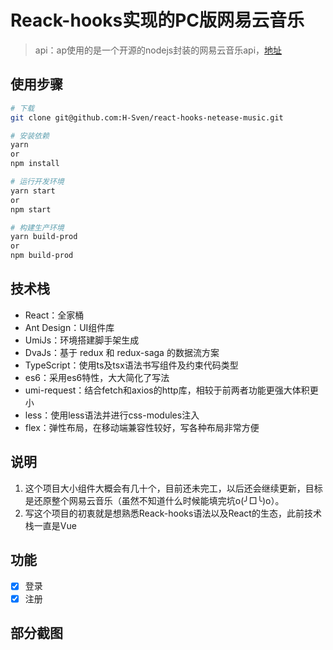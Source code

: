 # Reack-hooks实现的PC版网易云音乐

> api：ap使用的是一个开源的nodejs封装的网易云音乐api，[地址](https://binaryify.github.io/NeteaseCloudMusicApi/#/?id=%e5%ae%89%e8%a3%85)

## 使用步骤

``` bash
# 下载
git clone git@github.com:H-Sven/react-hooks-netease-music.git

# 安装依赖
yarn
or
npm install

# 运行开发环境
yarn start
or
npm start

# 构建生产环境
yarn build-prod
or
npm build-prod

```

## 技术栈
 + React：全家桶
 + Ant Design：UI组件库
 + UmiJs：环境搭建脚手架生成
 + DvaJs：基于 redux 和 redux-saga 的数据流方案
 + TypeScript：使用ts及tsx语法书写组件及约束代码类型
 + es6：采用es6特性，大大简化了写法
 + umi-request：结合fetch和axios的http库，相较于前两者功能更强大体积更小
 + less：使用less语法并进行css-modules注入
 + flex：弹性布局，在移动端兼容性较好，写各种布局非常方便

## 说明
1. 这个项目大小组件大概会有几十个，目前还未完工，以后还会继续更新，目标是还原整个网易云音乐（虽然不知道什么时候能填完坑o(╯□╰)o）。
2. 写这个项目的初衷就是想熟悉Reack-hooks语法以及React的生态，此前技术栈一直是Vue



## 功能
- [x] 登录
- [x] 注册

## 部分截图
<!-- ![](http://wx4.sinaimg.cn/large/7b9a6229ly1fhwlyxi2mrj20ad0icn43.jpg)![](http://wx4.sinaimg.cn/large/7b9a6229ly1fhwlz0lmr2j20ac0idmzv.jpg) -->

